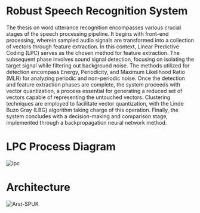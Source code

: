 # Robust Speech Recognition System
The thesis on word utterance recognition encompasses various crucial stages of the speech processing pipeline. 
It begins with front-end processing, wherein sampled audio signals are transformed into a collection of vectors through feature extraction. 
In this context, Linear Predictive Coding (LPC) serves as the chosen method for feature extraction. 
The subsequent phase involves sound signal detection, focusing on isolating the target signal while filtering out background noise. 
The methods utilized for detection encompass Energy, Periodicity, and Maximum Likelihood Ratio (MLR) for analyzing periodic and non-periodic noise. 
Once the detection and feature extraction phases are complete, the system proceeds with vector quantization, a process essential for generating a reduced set of vectors capable of representing the untouched vectors. 
Clustering techniques are employed to facilitate vector quantization, with the Linde Buzo Gray (LBG) algorithm taking charge of this operation. 
Finally, the system concludes with a decision-making and comparison stage, implemented through a backpropagation neural network method.

# LPC Process Diagram

![lpc](https://github.com/abdullahnajib-web/Robust-Speech-Recognition/assets/85467959/ec75e04b-c088-432f-afdc-4dae3a30db13)

# Architecture
![Arst-SPUK](https://github.com/abdullahnajib-web/Robust-Speech-Recognition/assets/85467959/427df5ca-fb8b-469f-9a3a-46ae4dc11e64)

